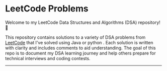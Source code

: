 # LeetCode Problems

Welcome to my LeetCode Data Structures and Algorithms (DSA) repository! 🚀

This repository contains solutions to a variety of DSA problems from [LeetCode](https://leetcode.com/) that I've solved using Java or python . Each solution is written with clarity and includes comments to aid understanding. The goal of this repo is to document my DSA learning journey and help others prepare for technical interviews and coding contests.

---
